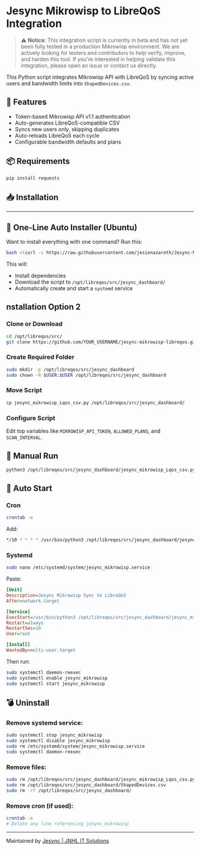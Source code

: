 # Jesync Mikrowisp to LibreQoS Integration
> ⚠️ **Notice**: This integration script is currently in beta and has not yet been fully tested in a production Mikrowisp environment. We are actively looking for testers and contributors to help verify, improve, and harden this tool. If you're interested in helping validate this integration, please open an issue or contact us directly.

This Python script integrates Mikrowisp API with LibreQoS by syncing active users and bandwidth limits into `ShapedDevices.csv`.

## 🚀 Features
- Token-based Mikrowisp API v1.1 authentication
- Auto-generates LibreQoS-compatible CSV
- Syncs new users only, skipping duplicates
- Auto-reloads LibreQoS each cycle
- Configurable bandwidth defaults and plans

## 📦 Requirements
```bash
pip install requests
```

## 📥 Installation

---

## 🧪 One-Line Auto Installer (Ubuntu)

Want to install everything with one command? Run this:

```bash
bash <(curl -s https://raw.githubusercontent.com/jesienazareth/Jesync-Mikrowisp-Lqos-Integration/main/install.sh)
```

This will:
- Install dependencies
- Download the script to `/opt/libreqos/src/jesync_dashboard/`
- Automatically create and start a `systemd` service


## nstallation Option 2

### Clone or Download
```bash
cd /opt/libreqos/src/
git clone https://github.com/YOUR_USERNAME/jesync-mikrowisp-libreqos.git
```

### Create Required Folder
```bash
sudo mkdir -p /opt/libreqos/src/jesync_dashboard
sudo chown -R $USER:$USER /opt/libreqos/src/jesync_dashboard
```

### Move Script
```bash
cp jesync_mikrowisp_Lqos_csv.py /opt/libreqos/src/jesync_dashboard/
```

### Configure Script
Edit top variables like `MIKROWISP_API_TOKEN`, `ALLOWED_PLANS`, and `SCAN_INTERVAL`.

## 🧪 Manual Run
```bash
python3 /opt/libreqos/src/jesync_dashboard/jesync_mikrowisp_Lqos_csv.py
```

## 🔁 Auto Start

### Cron
```bash
crontab -e
```
Add:
```bash
*/10 * * * * /usr/bin/python3 /opt/libreqos/src/jesync_dashboard/jesync_mikrowisp_Lqos_csv.py >> /var/log/jesync_mikrowisp.log 2>&1
```

### Systemd
```bash
sudo nano /etc/systemd/system/jesync_mikrowisp.service
```

Paste:
```ini
[Unit]
Description=Jesync Mikrowisp Sync to LibreQoS
After=network.target

[Service]
ExecStart=/usr/bin/python3 /opt/libreqos/src/jesync_dashboard/jesync_mikrowisp_Lqos_csv.py
Restart=always
RestartSec=10
User=root

[Install]
WantedBy=multi-user.target
```

Then run:
```bash
sudo systemctl daemon-reexec
sudo systemctl enable jesync_mikrowisp
sudo systemctl start jesync_mikrowisp
```

## 💣 Uninstall

### Remove systemd service:
```bash
sudo systemctl stop jesync_mikrowisp
sudo systemctl disable jesync_mikrowisp
sudo rm /etc/systemd/system/jesync_mikrowisp.service
sudo systemctl daemon-reexec
```

### Remove files:
```bash
sudo rm /opt/libreqos/src/jesync_dashboard/jesync_mikrowisp_Lqos_csv.py
sudo rm /opt/libreqos/src/jesync_dashboard/ShapedDevices.csv
sudo rm -rf /opt/libreqos/src/jesync_dashboard/
```

### Remove cron (if used):
```bash
crontab -e
# Delete any line referencing jesync_mikrowisp
```

---

Maintained by [Jesync | JNHL IT Solutions](https://jesync.com)
